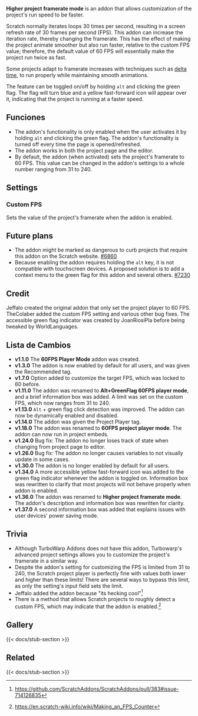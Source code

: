 ---
---

**Higher project framerate mode** is an addon that allows customization of the project's run speed to be faster.

Scratch normally iterates loops 30 times per second, resulting in a screen refresh rate of 30 frames per second (FPS). This addon can increase the iteration rate, thereby changing the framerate. This has the effect of making the project animate smoother but also run faster, relative to the custom FPS value; therefore, the default value of 60 FPS will essentially make the project run twice as fast.

Some projects adapt to framerate increases with techniques such as [delta time](https://en.wikipedia.org/wiki/Delta_timing), to run properly while maintaining smooth animations.

The feature can be toggled on/off by holding `alt` and clicking the green flag. The flag will turn blue and a yellow fast-forward icon will appear over it, indicating that the project is running at a faster speed.

## Funciones

- The addon's functionality is only enabled when the user activates it by holding `alt` and clicking the green flag. The addon's functionality is turned off every time the page is opened/refreshed.
- The addon works in both the project page and the editor.
- By default, the addon (when activated) sets the project's framerate to 60 FPS. This value can be changed in the addon's settings to a whole number ranging from 31 to 240.

## Settings

### Custom FPS

Sets the value of the project's framerate when the addon is enabled.

## Future plans

- The addon might be marked as dangerous to curb projects that require this addon on the Scratch website. [#6860](https://github.com/ScratchAddons/ScratchAddons/issues/6860)
- Because enabling the addon requires holding the `alt` key, it is not compatible with touchscreen devices. A proposed solution is to add a context menu to the green flag for this addon and several others. [#7230](https://github.com/ScratchAddons/ScratchAddons/issues/7230)

## Credit

Jeffalo created the original addon that only set the project player to 60 FPS. TheColaber added the custom FPS setting and various other bug fixes. The accessible green flag indicator was created by JoanRiosiPla before being tweaked by WorldLanguages.

## Lista de Cambios

- **v1.1.0** The **60FPS Player Mode** addon was created.
- **v1.3.0** The addon is now enabled by default for all users, and was given the Recommended tag.
- **v1.7.0** Option added to customize the target FPS, which was locked to 60 before.
- **v1.11.0** The addon was renamed to **Alt+GreenFlag 60FPS player mode**, and a brief information box was added. A limit was set on the custom FPS, which now ranges from 31 to 240.
- **v1.13.0** `Alt` + green flag click detection was improved. The addon can now be dynamically enabled and disabled.
- **v1.14.0** The addon was given the Project Player tag.
- **v1.18.0** The addon was renamed to **60FPS project player mode**. The addon can now run in project embeds.
- **v1.24.0** Bug fix: The addon no longer loses track of state when changing from project page to editor.
- **v1.26.0** Bug fix: The addon no longer causes variables to not visually update in some cases.
- **v1.30.0** The addon is no longer enabled by default for all users.
- **v1.34.0** A more accessible yellow fast-forward icon was added to the green flag indicator whenever the addon is toggled on. Information box was rewritten to clarify that most projects will not behave properly when addon is enabled.
- **v1.36.0** The addon was renamed to **Higher project framerate mode**. The addon's description and information box was rewritten for clarity.
- **v1.37.0** A second information box was added that explains issues with user devices' power saving mode.

## Trivia

- Although TurboWarp Addons does not have this addon, Turbowarp's advanced project settings allows you to customize the project's framerate in a similar way.
- Despite the addon's setting for customizing the FPS is limited from 31 to 240, the Scratch project player is perfectly fine with values both lower and higher than these limits! There are several ways to bypass this limit, as only the setting's input field sets the limit.
- Jeffalo added the addon because "its hecking cool"[^1]
- There is a method that allows Scratch projects to roughly detect a custom FPS, which may indicate that the addon is enabled.[^2]

## Gallery

{{< docs/stub-section >}}

## Related

{{< docs/stub-section >}}

[^1]: https://github.com/ScratchAddons/ScratchAddons/pull/383#issue-714126835
[^2]: https://en.scratch-wiki.info/wiki/Making_an_FPS_Counter
